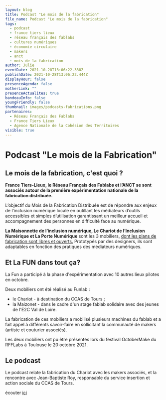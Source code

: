 ```yaml
---
layout: blog
title: Podcast "Le mois de la fabrication"
file_name: Podcast "Le mois de la fabrication"
tags:
  - podcast
  - france tiers lieux
  - réseau français des fablabs
  - cultures numériques
  - économie circulaire
  - makers
  - anct
  - mois de la fabrication
author: Julie
eventDate: 2021-10-28T13:06:22.338Z
publishDate: 2021-10-28T13:06:22.444Z
displayHour: false
presenceAgenda: false
motherLink: ""
presenceActualites: true
bandeauInfo: false
youngFriendly: false
thumbnail: images/podcasts-fabrications.png
partenaires:
  - Réseau Français des Fablabs
  - France Tiers Lieux
  - Agence Nationale de la Cohésion des Territoires
visible: true
---
```

# Podcast "Le mois de la Fabrication"

## Le mois de la fabrication, c'est quoi ?

**France Tiers-Lieux, le Réseau Français des Fablabs et l’ANCT se sont associés autour de la première expérimentation nationale de la fabrication distribuée.**

L’objectif du Mois de la Fabrication Distribuée est de répondre aux enjeux de l’inclusion numérique locale en outillant les médiateurs d’outils accessibles et simples d’utilisation garantissant un meilleur accueil et accompagnement des personnes en difficulté face au numérique.

**La Maisonnette de l’inclusion numérique, Le Chariot de l’Inclusion Numérique et La Porte Numérique** sont les 3 mobiliers, [dont les plans de fabrication sont libres et ouverts.](https://agence-cohesion-territoires.gouv.fr/un-appel-projet-pour-outiller-la-mediation-numerique-408) Prototypés par des designers, ils sont adaptables en fonction des pratiques des médiateurs numériques.

## Et La FUN dans tout ça?

La Fun a participé à la phase d'expérimentation avec 10 autres lieux pilotes en octobre. 

Deux mobiliers ont été réalisé au Funlab : 

* le Chariot - à destination du CCAS de Tours ;
* la Maizonet - dans le cadre d'un stage fablab solidaire avec des jeunes de l'E2C Val de Loire. 

La fabrication  de ces mobiliers a mobilisé plusieurs machines du fablab et a fait appel à différents savoir-faire en sollicitant la communauté de makers (artiste et couturier associés).

Les deux mobiliers ont pu être présentés lors du festival OctoberMake du RFFLabs à Toulouse le 20 octobre 2021.

## Le podcast

Le podcast relate la fabrication du Chariot avec les makers associés, et la rencontre avec Jean-Baptiste Roy, responsable du service insertion et action sociale du CCAS de Tours. 

écouter [ici](https://tube.futuretic.fr/w/jXTtW3tghkGa6Twuuoah8e)

 